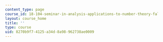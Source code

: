 ```yaml
---
content_type: page
course_id: 18-104-seminar-in-analysis-applications-to-number-theory-fall-2006
layout: course_home
title: ''
type: course
uid: 8270b9f7-4125-a34d-8a98-962738ae0009
---
```


